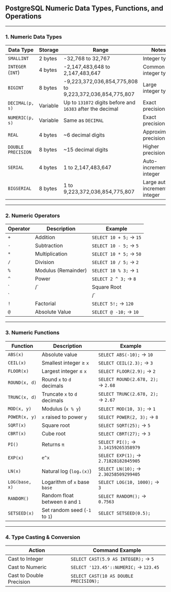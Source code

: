 ## **PostgreSQL Numeric Data Types, Functions, and Operations**  

---

### **1. Numeric Data Types**  
| Data Type | Storage | Range | Notes |
|-----------|--------|-------|-------|
| `SMALLINT` | 2 bytes | -32,768 to 32,767 | Integer type |
| `INTEGER` (`INT`) | 4 bytes | -2,147,483,648 to 2,147,483,647 | Common integer type |
| `BIGINT` | 8 bytes | -9,223,372,036,854,775,808 to 9,223,372,036,854,775,807 | Large integer type |
| `DECIMAL(p, s)` | Variable | Up to `131072` digits before and `16383` after the decimal | Exact precision |
| `NUMERIC(p, s)` | Variable | Same as `DECIMAL` | Exact precision |
| `REAL` | 4 bytes | ~6 decimal digits | Approximate precision |
| `DOUBLE PRECISION` | 8 bytes | ~15 decimal digits | Higher precision |
| `SERIAL` | 4 bytes | 1 to 2,147,483,647 | Auto-incrementing integer |
| `BIGSERIAL` | 8 bytes | 1 to 9,223,372,036,854,775,807 | Large auto-incrementing integer |

---

### **2. Numeric Operators**  
| Operator | Description | Example |
|----------|-------------|---------|
| `+` | Addition | `SELECT 10 + 5;` → `15` |
| `-` | Subtraction | `SELECT 10 - 5;` → `5` |
| `*` | Multiplication | `SELECT 10 * 5;` → `50` |
| `/` | Division | `SELECT 10 / 5;` → `2` |
| `%` | Modulus (Remainder) | `SELECT 10 % 3;` → `1` |
| `^` | Power | `SELECT 2 ^ 3;` → `8` |
| `|/` | Square Root | `SELECT |/ 25;` → `5` |
| `||/` | Cube Root | `SELECT ||/ 27;` → `3` |
| `!` | Factorial | `SELECT 5!;` → `120` |
| `@` | Absolute Value | `SELECT @ -10;` → `10` |

---

### **3. Numeric Functions**  
| Function | Description | Example |
|----------|-------------|---------|
| `ABS(x)` | Absolute value | `SELECT ABS(-10);` → `10` |
| `CEIL(x)` | Smallest integer ≥ `x` | `SELECT CEIL(2.3);` → `3` |
| `FLOOR(x)` | Largest integer ≤ `x` | `SELECT FLOOR(2.9);` → `2` |
| `ROUND(x, d)` | Round `x` to `d` decimals | `SELECT ROUND(2.678, 2);` → `2.68` |
| `TRUNC(x, d)` | Truncate `x` to `d` decimals | `SELECT TRUNC(2.678, 2);` → `2.67` |
| `MOD(x, y)` | Modulus (`x % y`) | `SELECT MOD(10, 3);` → `1` |
| `POWER(x, y)` | `x` raised to power `y` | `SELECT POWER(2, 3);` → `8` |
| `SQRT(x)` | Square root | `SELECT SQRT(25);` → `5` |
| `CBRT(x)` | Cube root | `SELECT CBRT(27);` → `3` |
| `PI()` | Returns `π` | `SELECT PI();` → `3.14159265358979` |
| `EXP(x)` | `e^x` | `SELECT EXP(1);` → `2.71828182845905` |
| `LN(x)` | Natural log (`logₑ(x)`) | `SELECT LN(10);` → `2.30258509299405` |
| `LOG(base, x)` | Logarithm of `x` base `base` | `SELECT LOG(10, 1000);` → `3` |
| `RANDOM()` | Random float between `0` and `1` | `SELECT RANDOM();` → `0.7563` |
| `SETSEED(x)` | Set random seed (`-1` to `1`) | `SELECT SETSEED(0.5);` |

---

### **4. Type Casting & Conversion**  
| Action | Command Example |
|--------|----------------|
| Cast to Integer | `SELECT CAST(5.9 AS INTEGER);` → `5` |
| Cast to Numeric | `SELECT '123.45'::NUMERIC;` → `123.45` |
| Cast to Double Precision | `SELECT CAST(10 AS DOUBLE PRECISION);` |
